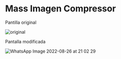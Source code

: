 # Mass Imagen Compressor
Pantilla original

![original](https://user-images.githubusercontent.com/66701370/189931485-1d7db653-0763-4554-a1ca-bf87c210ee8e.png)

Pantalla modificada

![WhatsApp Image 2022-08-26 at 21 02 29](https://user-images.githubusercontent.com/66701370/189933071-55513073-066f-426c-b6da-f0ddc44a00e3.jpeg)
